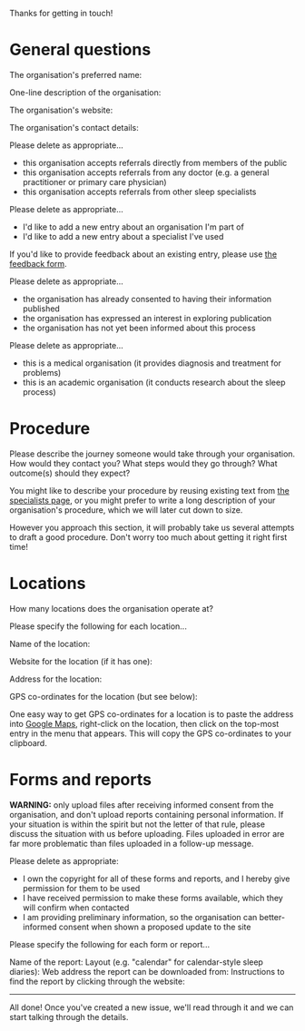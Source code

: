 Thanks for getting in touch!

# General questions

The organisation's preferred name: 

One-line description of the organisation: 

The organisation's website: 

The organisation's contact details: 

Please delete as appropriate...

* this organisation accepts referrals directly from members of the public
* this organisation accepts referrals from any doctor (e.g. a general practitioner or primary care physician)
* this organisation accepts referrals from other sleep specialists

Please delete as appropriate...

* I'd like to add a new entry about an organisation I'm part of
* I'd like to add a new entry about a specialist I've used

If you'd like to provide feedback about an existing entry, please use [the feedback form](/sleepdiary/resources/issues/new?template=entry-feedback.md&title=Feedback+for+an+existing+entry).

Please delete as appropriate...

* the organisation has already consented to having their information published
* the organisation has expressed an interest in exploring publication
* the organisation has not yet been informed about this process

Please delete as appropriate...

* this is a medical organisation (it provides diagnosis and treatment for problems)
* this is an academic organisation (it conducts research about the sleep process)

# Procedure

Please describe the journey someone would take through your organisation.  How would they contact you?  What steps would they go through?  What outcome(s) should they expect?

You might like to describe your procedure by reusing existing text from [the specialists page](sleepdiary.github.io/docs/specialists/), or you might prefer to write a long description of your organisation's procedure, which we will later cut down to size.

However you approach this section, it will probably take us several attempts to draft a good procedure.  Don't worry too much about getting it right first time!

# Locations

How many locations does the organisation operate at?

Please specify the following for each location...

Name of the location: 

Website for the location (if it has one):

Address for the location:

GPS co-ordinates for the location (but see below):

One easy way to get GPS co-ordinates for a location is to paste the address into [Google Maps](https://maps.google.com/), right-click on the location, then click on the top-most entry in the menu that appears.  This will copy the GPS co-ordinates to your clipboard.

# Forms and reports

__WARNING:__ only upload files after receiving informed consent from the organisation, and don't upload reports containing personal information.  If your situation is within the spirit but not the letter of that rule, please discuss the situation with us before uploading.  Files uploaded in error are far more problematic than files uploaded in a follow-up message.

Please delete as appropriate:

* I own the copyright for all of these forms and reports, and I hereby give permission for them to be used
* I have received permission to make these forms available, which they will confirm when contacted
* I am providing preliminary information, so the organisation can better-informed consent when shown a proposed update to the site

Please specify the following for each form or report...

Name of the report:
Layout (e.g. "calendar" for calendar-style sleep diaries):
Web address the report can be downloaded from:
Instructions to find the report by clicking through the website: 

---

All done!  Once you've created a new issue, we'll read through it and we can start talking through the details.